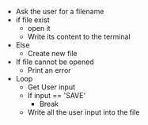 - Ask the user for a filename
- if file exist
  - open it
  - Write its content to the terminal
- Else
  - Create new file
- If file cannot be opened
  - Print an error
- Loop
  - Get User input
  - If input == 'SAVE'
    - Break
  - Write all the user input into the file
